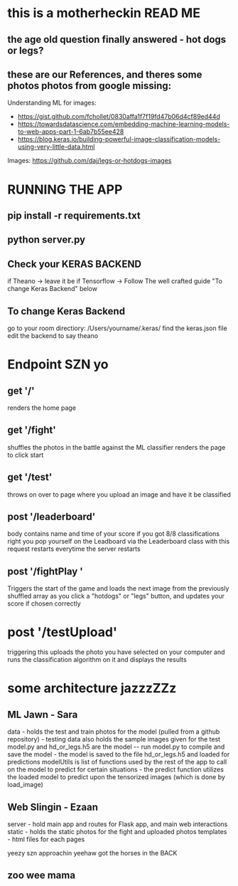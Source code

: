 # this is a motherheckin READ ME
## the age old question finally answered - hot dogs or legs?

## these are our References, and theres some photos photos from google missing:
Understanding ML for images:
- https://gist.github.com/fchollet/0830affa1f7f19fd47b06d4cf89ed44d
- https://towardsdatascience.com/embedding-machine-learning-models-to-web-apps-part-1-6ab7b55ee428
- https://blog.keras.io/building-powerful-image-classification-models-using-very-little-data.html 

Images: https://github.com/daj/legs-or-hotdogs-images 

# RUNNING THE APP 
## pip install -r requirements.txt
## python server.py

## Check your KERAS BACKEND
if Theano -> leave it be
if Tensorflow -> Follow The well crafted guide "To change Keras Backend" below

## To change Keras Backend
go to your room directiory: /Users/yourname/.keras/
find the keras.json file
edit the backend to say theano

# Endpoint SZN yo
## get '/'
renders the home page 

## get '/fight'
shuffles the photos in the battle against the ML classifier
renders the page to click start

## get '/test'
throws on over to page where you upload an image and have it be classified

## post '/leaderboard'
body contains name and time of your score if you got 8/8 classifications right
you pop yourself on the Leadboard via the Leaderboard class with this request
restarts everytime the server restarts

## post '/fightPlay '
Triggers the start of the game and loads the next image from the previously shuffled array
as you click a "hotdogs" or "legs" button, and updates your score if chosen correctly

# post '/testUpload'
triggering this uploads the photo you have selected on your computer and runs the 
classification algorithm on it and displays the results

# some architecture jazzzZZz
## ML Jawn - Sara
data - holds the test and train photos for the model (pulled from a github repository)
     - testing data also holds the sample images given for the test
model.py and hd_or_legs.h5 are the model -- run model.py to compile and save the model
     - the model is saved to the file hd_or_legs.h5 and loaded for predictions
modelUtils is list of functions used by the rest of the app to call on the model to predict for certain situations
     - the predict function utilizes the loaded model to predict upon the tensorized images (which is done by load_image)

## Web Slingin - Ezaan
server - hold main app and routes for Flask app, and main web interactions
static - holds the static photos for the fight and uploaded photos
templates - html files for each pages

yeezy szn approachin 
yeehaw
got the horses in the BACK


## zoo wee mama
